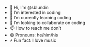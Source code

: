 - 👋 Hi, I’m @sblundin
- 👀 I’m interested in coding
- 🌱 I’m currently learning coding
- 💞️ I’m looking to collaborate on coding
- 📫 How to reach me don't
- 😄 Pronouns: he/him/his
- ⚡ Fun fact: I love music

<!---
sblundin/sblundin is a ✨ special ✨ repository because its `README.md` (this file) appears on your GitHub profile.
You can click the Preview link to take a look at your changes.
--->
